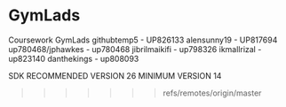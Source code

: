 # GymLads
Coursework GymLads
githubtemp5 - UP826133
alensunny19 - UP817694
up780468/jphawkes - up780468
jibrilmaikifi - up798326
ikmallrizal - up823140
danthekings - up808093

SDK RECOMMENDED VERSION 26
MINIMUM VERSION 14
>>>>>>> refs/remotes/origin/master
